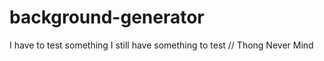 # background-generator

I have to test something 
I still have something to test // Thong
Never Mind
